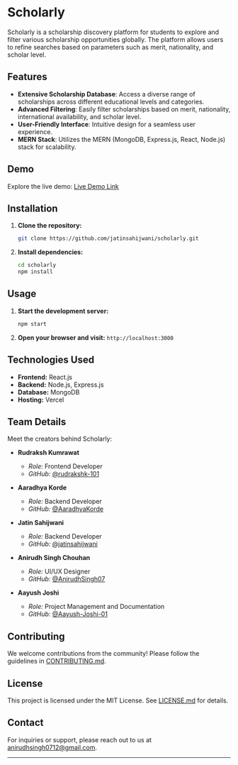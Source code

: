 # Scholarly

Scholarly is a scholarship discovery platform for students to explore and filter various scholarship opportunities globally. The platform allows users to refine searches based on parameters such as merit, nationality, and scholar level.

## Features

- **Extensive Scholarship Database**: Access a diverse range of scholarships across different educational levels and categories.
- **Advanced Filtering**: Easily filter scholarships based on merit, nationality, international availability, and scholar level.
- **User-Friendly Interface**: Intuitive design for a seamless user experience.
- **MERN Stack**: Utilizes the MERN (MongoDB, Express.js, React, Node.js) stack for scalability.

## Demo

Explore the live demo: [Live Demo Link](https://scholarly-eta.vercel.app/)

## Installation

1. **Clone the repository:**
   ```bash
   git clone https://github.com/jatinsahijwani/scholarly.git
   ```
2. **Install dependencies:**
   ```bash
   cd scholarly
   npm install
   ```

## Usage

1. **Start the development server:**
   ```bash
   npm start
   ```
2. **Open your browser and visit:** `http://localhost:3000`

## Technologies Used

- **Frontend:** React.js
- **Backend:** Node.js, Express.js
- **Database:** MongoDB
- **Hosting:** Vercel

## Team Details

Meet the creators behind Scholarly:

- **Rudraksh Kumrawat**
  - *Role:* Frontend Developer
  - *GitHub:* [@rudrakshk-101](https://github.com/rudrakshk-101)

- **Aaradhya Korde**
  - *Role:* Backend Developer
  - *GitHub:* [@AaradhyaKorde](https://github.com/AaradhyaKorde)

- **Jatin Sahijwani**
  - *Role:* Backend Developer
  - *GitHub:* [@jatinsahijwani](https://github.com/jatinsahijwani)

- **Anirudh Singh Chouhan**
  - *Role:* UI/UX Designer
  - *GitHub:* [@AnirudhSingh07](https://github.com/AnirudhSingh07)

- **Aayush Joshi**
  - *Role:* Project Management and Documentation
  - *GitHub:* [@Aayush-Joshi-01](https://github.com/Aayush-Joshi-01)

## Contributing

We welcome contributions from the community! Please follow the guidelines in [CONTRIBUTING.md](link-to-contributing.md).

## License

This project is licensed under the MIT License. See [LICENSE.md](link-to-license.md) for details.

## Contact

For inquiries or support, please reach out to us at anirudhsingh0712@gmail.com.

---
